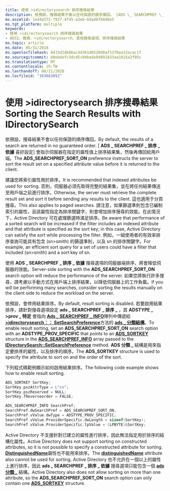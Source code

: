 ```yaml
---
title: 使用 >idirectorysearch 排序搜尋結果
description: 依預設，搜尋結果不會以任何保證的順序傳回。 [ADS \_ SEARCHPREF \_ 排序 \_ 依據喜好設定] 會指示伺服器在指定的屬性值上排序結果集，然後再傳回給用戶端。
ms.assetid: 1e44a572-7927-4fd5-a3eb-6dad0760d6e5
ms.tgt_platform: multiple
keywords:
- 使用 >idirectorysearch 排序搜尋結果
- ADSI、搜尋、>idirectorysearch、其他搜尋選項、排序搜尋結果
ms.topic: article
ms.date: 05/31/2018
ms.openlocfilehash: 8433d24b06ac4d361d6520d8af3376ea12acac1f
ms.sourcegitcommit: b0ebdefc3dcd5c04bede94091833aa1015a2f95c
ms.translationtype: MT
ms.contentlocale: zh-TW
ms.lasthandoff: 08/21/2020
ms.locfileid: "103683092"
---
```

# <a name="sorting-the-search-results-with-idirectorysearch"></a><span data-ttu-id="ff3f1-106">使用 >idirectorysearch 排序搜尋結果</span><span class="sxs-lookup"><span data-stu-id="ff3f1-106">Sorting the Search Results with IDirectorySearch</span></span>

<span data-ttu-id="ff3f1-107">依預設，搜尋結果不會以任何保證的順序傳回。</span><span class="sxs-lookup"><span data-stu-id="ff3f1-107">By default, the results of a search are returned in no guaranteed order.</span></span> <span data-ttu-id="ff3f1-108">[ **ADS \_ SEARCHPREF \_ 排序 \_ 依據** 喜好設定] 會指示伺服器在指定的屬性值上排序結果集，然後再傳回給用戶端。</span><span class="sxs-lookup"><span data-stu-id="ff3f1-108">The **ADS\_SEARCHPREF\_SORT\_ON** preference instructs the server to sort the result set on a specified attribute value before it is returned to the client.</span></span>

<span data-ttu-id="ff3f1-109">建議您將索引屬性用於排序。</span><span class="sxs-lookup"><span data-stu-id="ff3f1-109">It is recommended that indexed attributes be used for sorting.</span></span> <span data-ttu-id="ff3f1-110">否則，伺服器必須先取得完整的結果集，並在將任何結果傳送至用戶端之前進行排序。</span><span class="sxs-lookup"><span data-stu-id="ff3f1-110">Otherwise, the server must retrieve the complete result set and sort it before sending any results to the client.</span></span> <span data-ttu-id="ff3f1-111">這也適用于分頁搜尋。</span><span class="sxs-lookup"><span data-stu-id="ff3f1-111">This also applies to paged searches.</span></span> <span data-ttu-id="ff3f1-112">請注意，如果篩選準則包含已編制索引的屬性，且該屬性指定為排序關鍵字，則會增加排序搜尋的效能。在此情況下，Active Directory 可在處理篩選時滿足排序。</span><span class="sxs-lookup"><span data-stu-id="ff3f1-112">Be aware that performance of a sorted search will be increased if the filter includes an indexed attribute and that attribute is specified as the sort key; in this case, Active Directory can satisfy the sort while processing the filter.</span></span> <span data-ttu-id="ff3f1-113">例如，一組使用者的有效率排序查詢可能具有包含 (sn>smith) 的篩選準則，以及 sn 的排序關鍵字。</span><span class="sxs-lookup"><span data-stu-id="ff3f1-113">For example, an efficient sort query for a set of users could have a filter that included (sn>smith) and a sort key of sn.</span></span>

<span data-ttu-id="ff3f1-114">使用 **ADS \_ SEARCHPREF \_ 排序 \_ 依據** 搜尋選項的伺服器端排序，將會降低伺服器的效能。</span><span class="sxs-lookup"><span data-stu-id="ff3f1-114">Server-side sorting with the **ADS\_SEARCHPREF\_SORT\_ON** search option will reduce the performance of the server.</span></span> <span data-ttu-id="ff3f1-115">如果您將執行許多搜尋，請考慮以手動方式在用戶端上排序結果，以降低伺服器上的工作負載。</span><span class="sxs-lookup"><span data-stu-id="ff3f1-115">If you will be performing many searches, consider sorting the results manually on the client side to reduce the workload on the server.</span></span>

<span data-ttu-id="ff3f1-116">依預設，會停用結果排序。</span><span class="sxs-lookup"><span data-stu-id="ff3f1-116">By default, result sorting is disabled.</span></span> <span data-ttu-id="ff3f1-117">若要啟用結果排序，請針對搜尋選項設定 **ads \_ SEARCHPREF \_ 排序 \_** ，其 **ADSTYPE \_ >prov \_ 特定** 會指向 [**Ads \_ SEARCHPREF \_ INFO**](/windows/desktop/api/Iads/ns-iads-ads_searchpref_info)陣列中傳遞給 [**>idirectorysearch：： SetSearchPreference**](/windows/desktop/api/Iads/nf-iads-idirectorysearch-setsearchpreference)方法的 [**ads \_ 分類結構**](/windows/desktop/api/Iads/ns-iads-ads_sortkey)。</span><span class="sxs-lookup"><span data-stu-id="ff3f1-117">To enable result sorting, set an **ADS\_SEARCHPREF\_SORT\_ON** search option with an **ADSTYPE\_PROV\_SPECIFIC** that points to an [**ADS\_SORTKEY**](/windows/desktop/api/Iads/ns-iads-ads_sortkey) structure in the [**ADS\_SEARCHPREF\_INFO**](/windows/desktop/api/Iads/ns-iads-ads_searchpref_info) array passed to the [**IDirectorySearch::SetSearchPreference**](/windows/desktop/api/Iads/nf-iads-idirectorysearch-setsearchpreference) method.</span></span> <span data-ttu-id="ff3f1-118">**ADS 分類 \_** 結構是用來指定要排序的屬性，以及排序的順序。</span><span class="sxs-lookup"><span data-stu-id="ff3f1-118">The **ADS\_SORTKEY** structure is used to specify the attribute to sort on and the order of the sort.</span></span>

<span data-ttu-id="ff3f1-119">下列程式碼範例顯示如何啟用結果排序。</span><span class="sxs-lookup"><span data-stu-id="ff3f1-119">The following code example shows how to enable result sorting.</span></span>


```C++
ADS_SORTKEY SortKey;
SortKey.pszAttrType = L"cn";
SortKey.pszReserved = NULL;
SortKey.fReverseorder = FALSE;

ADS_SEARCHPREF_INFO SearchPref;
SearchPref.dwSearchPref = ADS_SEARCHPREF_SORT_ON;
SearchPref.vValue.dwType = ADSTYPE_PROV_SPECIFIC;
SearchPref.vValue.ProviderSpecific.dwLength = sizeof(SortKey);
SearchPref.vValue.ProviderSpecific.lpValue = (LPBYTE)&SortKey;
```



<span data-ttu-id="ff3f1-120">Active Directory 不支援針對已建立的屬性進行排序，因此無法指定用於排序的結構化屬性。</span><span class="sxs-lookup"><span data-stu-id="ff3f1-120">Active Directory does not support sorting on constructed attributes, so it is not possible to specify a constructed attribute for sorting.</span></span> <span data-ttu-id="ff3f1-121">[**DistinguishedName**](/windows/desktop/ADSchema/a-distinguishedname)屬性也不能用來排序。</span><span class="sxs-lookup"><span data-stu-id="ff3f1-121">The [**distinguishedName**](/windows/desktop/ADSchema/a-distinguishedname) attribute also cannot be used for sorting.</span></span> <span data-ttu-id="ff3f1-122">Active Directory 也不允許在一個以上的屬性上進行排序，因此 **ads \_ SEARCHPREF \_ 排序 \_ 依據** 搜尋選項只能包含一個 [**ads 分類 \_**](/windows/desktop/api/Iads/ns-iads-ads_sortkey) 結構。</span><span class="sxs-lookup"><span data-stu-id="ff3f1-122">Active Directory also does not allow sorting on more than one attribute, so the **ADS\_SEARCHPREF\_SORT\_ON** search option can only contain one [**ADS\_SORTKEY**](/windows/desktop/api/Iads/ns-iads-ads_sortkey) structure.</span></span>

 

 